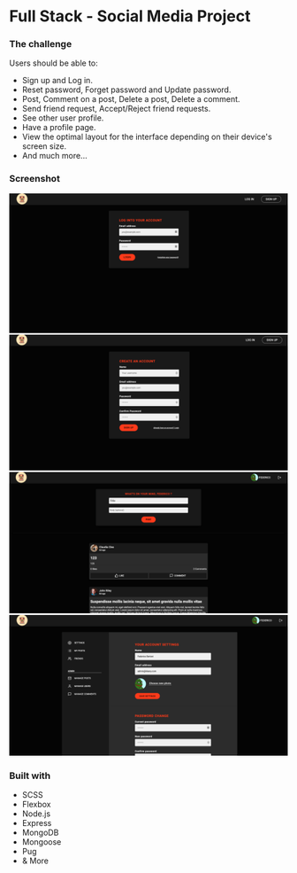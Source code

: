 # Full Stack - Social Media Project

### The challenge

Users should be able to:

- Sign up and Log in.
- Reset password, Forget password and Update password.
- Post, Comment on a post, Delete a post, Delete a comment.
- Send friend request, Accept/Reject friend requests.
- See other user profile.
- Have a profile page.
- View the optimal layout for the interface depending on their device's screen size.
- And much more...

### Screenshot

![](./public/images/solution1.png)
![](./public/images/solution2.png)
![](./public/images/solution3.png)
![](./public/images/solution4.png)

### Built with

- SCSS
- Flexbox
- Node.js
- Express
- MongoDB
- Mongoose
- Pug
- & More
